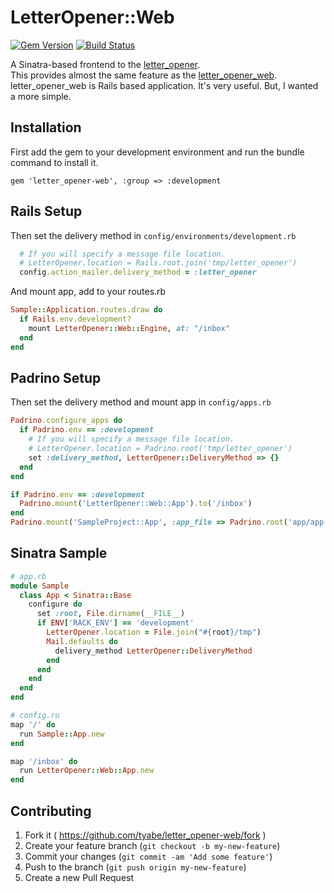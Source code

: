 # LetterOpener::Web

[![Gem Version](https://badge.fury.io/rb/letter_opener-web.svg)](http://badge.fury.io/rb/letter_opener-web)
[![Build Status](https://travis-ci.org/tyabe/letter_opener-web.svg)](https://travis-ci.org/tyabe/letter_opener-web)

A Sinatra-based frontend to the [letter_opener](https://github.com/ryanb/letter_opener).  
This provides almost the same feature as the [letter_opener_web](https://github.com/fgrehm/letter_opener_web).  
letter_opener_web is Rails based application. It's very useful.
But, I wanted a more simple.

## Installation

First add the gem to your development environment and run the bundle command to install it.

    gem 'letter_opener-web', :group => :development

## Rails Setup

Then set the delivery method in `config/environments/development.rb`

```ruby
  # If you will specify a message file location.
  # LetterOpener.location = Rails.root.join('tmp/letter_opener')
  config.action_mailer.delivery_method = :letter_opener
```

And mount app, add to your routes.rb

```ruby
Sample::Application.routes.draw do
  if Rails.env.development?
    mount LetterOpener::Web::Engine, at: "/inbox"
  end
end
```

## Padrino Setup

Then set the delivery method and mount app in `config/apps.rb`

```ruby
Padrino.configure_apps do
  if Padrino.env == :development
    # If you will specify a message file location.
    # LetterOpener.location = Padrino.root('tmp/letter_opener')
    set :delivery_method, LetterOpener::DeliveryMethod => {}
  end
end

if Padrino.env == :development
  Padrino.mount('LetterOpener::Web::App').to('/inbox')
end
Padrino.mount('SampleProject::App', :app_file => Padrino.root('app/app.rb')).to('/')
```

## Sinatra Sample

```ruby
# app.rb
module Sample
  class App < Sinatra::Base
    configure do
      set :root, File.dirname(__FILE__)
      if ENV['RACK_ENV'] == 'development'
        LetterOpener.location = File.join("#{root}/tmp")
        Mail.defaults do
          delivery_method LetterOpener::DeliveryMethod
        end
      end
    end
  end
end
```

```ruby
# config.ru
map '/' do
  run Sample::App.new
end

map '/inbox' do
  run LetterOpener::Web::App.new
end
```

## Contributing

1. Fork it ( https://github.com/tyabe/letter_opener-web/fork )
2. Create your feature branch (`git checkout -b my-new-feature`)
3. Commit your changes (`git commit -am 'Add some feature'`)
4. Push to the branch (`git push origin my-new-feature`)
5. Create a new Pull Request
